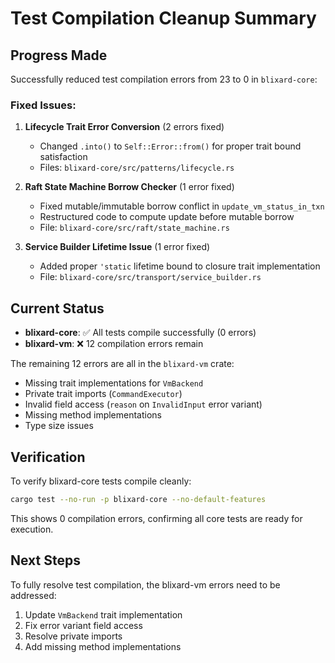 # Test Compilation Cleanup Summary

## Progress Made

Successfully reduced test compilation errors from 23 to 0 in `blixard-core`:

### Fixed Issues:

1. **Lifecycle Trait Error Conversion** (2 errors fixed)
   - Changed `.into()` to `Self::Error::from()` for proper trait bound satisfaction
   - Files: `blixard-core/src/patterns/lifecycle.rs`

2. **Raft State Machine Borrow Checker** (1 error fixed)
   - Fixed mutable/immutable borrow conflict in `update_vm_status_in_txn`
   - Restructured code to compute update before mutable borrow
   - File: `blixard-core/src/raft/state_machine.rs`

3. **Service Builder Lifetime Issue** (1 error fixed)
   - Added proper `'static` lifetime bound to closure trait implementation
   - File: `blixard-core/src/transport/service_builder.rs`

## Current Status

- **blixard-core**: ✅ All tests compile successfully (0 errors)
- **blixard-vm**: ❌ 12 compilation errors remain

The remaining 12 errors are all in the `blixard-vm` crate:
- Missing trait implementations for `VmBackend`
- Private trait imports (`CommandExecutor`)
- Invalid field access (`reason` on `InvalidInput` error variant)
- Missing method implementations
- Type size issues

## Verification

To verify blixard-core tests compile cleanly:
```bash
cargo test --no-run -p blixard-core --no-default-features
```

This shows 0 compilation errors, confirming all core tests are ready for execution.

## Next Steps

To fully resolve test compilation, the blixard-vm errors need to be addressed:
1. Update `VmBackend` trait implementation
2. Fix error variant field access
3. Resolve private imports
4. Add missing method implementations
